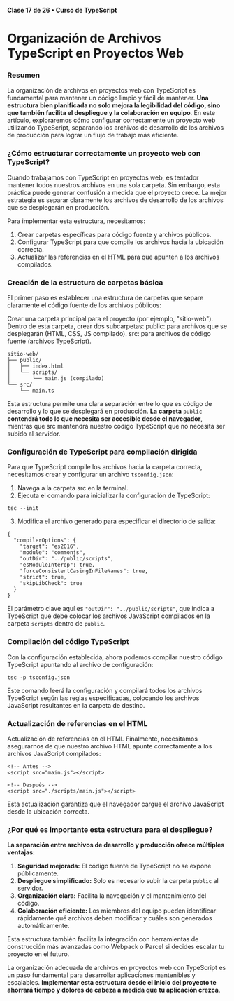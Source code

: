 **Clase 17 de 26 • Curso de TypeScript**
# Organización de Archivos TypeScript en Proyectos Web

### Resumen

La organización de archivos en proyectos web con TypeScript es fundamental para mantener un código limpio y fácil de mantener. **Una estructura bien planificada no solo mejora la legibilidad del código, sino que también facilita el despliegue y la colaboración en equipo**. En este artículo, exploraremos cómo configurar correctamente un proyecto web utilizando TypeScript, separando los archivos de desarrollo de los archivos de producción para lograr un flujo de trabajo más eficiente.

### ¿Cómo estructurar correctamente un proyecto web con TypeScript?
Cuando trabajamos con TypeScript en proyectos web, es tentador mantener todos nuestros archivos en una sola carpeta. Sin embargo, esta práctica puede generar confusión a medida que el proyecto crece. La mejor estrategia es separar claramente los archivos de desarrollo de los archivos que se desplegarán en producción.

Para implementar esta estructura, necesitamos:

1. Crear carpetas específicas para código fuente y archivos públicos.
2. Configurar TypeScript para que compile los archivos hacia la ubicación correcta.
3. Actualizar las referencias en el HTML para que apunten a los archivos compilados.

### Creación de la estructura de carpetas básica
El primer paso es establecer una estructura de carpetas que separe claramente el código fuente de los archivos públicos:

Crear una carpeta principal para el proyecto (por ejemplo, "sitio-web").
Dentro de esta carpeta, crear dos subcarpetas:
public: para archivos que se desplegarán (HTML, CSS, JS compilado).
src: para archivos de código fuente (archivos TypeScript).

```
sitio-web/
├── public/
│   ├── index.html
│   └── scripts/
│       └── main.js (compilado)
└── src/
    └── main.ts
```

Esta estructura permite una clara separación entre lo que es código de desarrollo y lo que se desplegará en producción. **La carpeta** `public` **contendrá todo lo que necesita ser accesible desde el navegador**, mientras que src mantendrá nuestro código TypeScript que no necesita ser subido al servidor.

### Configuración de TypeScript para compilación dirigida
Para que TypeScript compile los archivos hacia la carpeta correcta, necesitamos crear y configurar un archivo `tsconfig.json`:

1. Navega a la carpeta src en la terminal.
2. Ejecuta el comando para inicializar la configuración de TypeScript:
```
tsc --init
```
3. Modifica el archivo generado para especificar el directorio de salida:
```
{
  "compilerOptions": {
    "target": "es2016",
    "module": "commonjs",
    "outDir": "../public/scripts",
    "esModuleInterop": true,
    "forceConsistentCasingInFileNames": true,
    "strict": true,
    "skipLibCheck": true
  }
}
```
El parámetro clave aquí es `"outDir": "../public/scripts"`, que indica a TypeScript que debe colocar los archivos JavaScript compilados en la carpeta `scripts` dentro de `public`.

### Compilación del código TypeScript
Con la configuración establecida, ahora podemos compilar nuestro código TypeScript apuntando al archivo de configuración:
```
tsc -p tsconfig.json
```
Este comando leerá la configuración y compilará todos los archivos TypeScript según las reglas especificadas, colocando los archivos JavaScript resultantes en la carpeta de destino.

### Actualización de referencias en el HTML
Actualización de referencias en el HTML
Finalmente, necesitamos asegurarnos de que nuestro archivo HTML apunte correctamente a los archivos JavaScript compilados:
```
<!-- Antes -->
<script src="main.js"></script>

<!-- Después -->
<script src="./scripts/main.js"></script>
```
Esta actualización garantiza que el navegador cargue el archivo JavaScript desde la ubicación correcta.

### ¿Por qué es importante esta estructura para el despliegue?
**La separación entre archivos de desarrollo y producción ofrece múltiples ventajas:**

1. __Seguridad mejorada:__ El código fuente de TypeScript no se expone públicamente.
2. __Despliegue simplificado:__ Solo es necesario subir la carpeta `public` al servidor.
3. __Organización clara:__ Facilita la navegación y el mantenimiento del código.
4. __Colaboración eficiente:__ Los miembros del equipo pueden identificar rápidamente qué archivos deben modificar y cuáles son generados automáticamente.

Esta estructura también facilita la integración con herramientas de construcción más avanzadas como Webpack o Parcel si decides escalar tu proyecto en el futuro.

La organización adecuada de archivos en proyectos web con TypeScript es un paso fundamental para desarrollar aplicaciones mantenibles y escalables. **Implementar esta estructura desde el inicio del proyecto te ahorrará tiempo y dolores de cabeza a medida que tu aplicación crezca**.